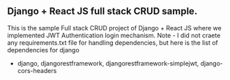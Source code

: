 ## Django + React JS full stack CRUD sample. 
This is the sample Full stack CRUD project of Django + React JS where we implemented JWT Authentication login mechanism.
Note -  I did not craete any requirements.txt file for handling dependencies, but here is the list of dependencies for django 
  - django, djangorestframework, djangorestframework-simplejwt, django-cors-headers
